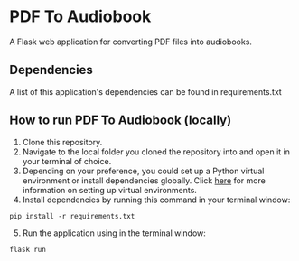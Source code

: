 # PDF To Audiobook

A Flask web application for converting PDF files into audiobooks.

## Dependencies
A list of this application's dependencies can be found in requirements.txt

## How to run PDF To Audiobook (locally)
1. Clone this repository.
2. Navigate to the local folder you cloned the repository into and open it in your terminal of choice.
3. Depending on your preference, you could set up a Python virtual environment or install dependencies globally. Click [here](https://docs.python.org/3/library/venv.html) for more information on setting up virtual environments.
4. Install dependencies by running this command in your terminal window:
```
pip install -r requirements.txt
```
5. Run the application using in the terminal window:
```
flask run
```
